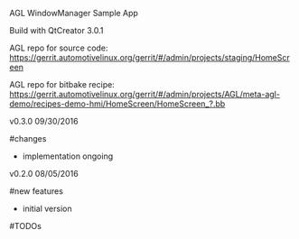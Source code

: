 AGL WindowManager Sample App


Build with QtCreator 3.0.1

AGL repo for source code:
https://gerrit.automotivelinux.org/gerrit/#/admin/projects/staging/HomeScreen

AGL repo for bitbake recipe:
https://gerrit.automotivelinux.org/gerrit/#/admin/projects/AGL/meta-agl-demo/recipes-demo-hmi/HomeScreen/HomeScreen_?.bb

v0.3.0
09/30/2016

#changes
- implementation ongoing

v0.2.0
08/05/2016

#new features
- initial version

#TODOs


